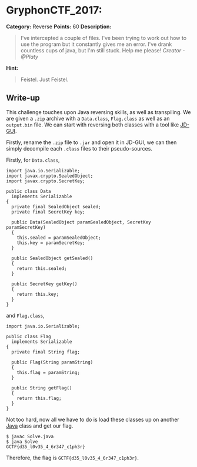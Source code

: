 # GryphonCTF_2017:

**Category:** Reverse
**Points:** 60
**Description:**

>I've intercepted a couple of files. I've been trying to work out how to use the program but it constantly gives me an error. I've drank countless cups of java, but I'm still stuck. Help me please!
_Creator - @Platy_

**Hint:**

>Feistel. Just Feistel.

## Write-up
This challenge touches upon Java reversing skills, as well as transpiling. We are given a `.zip` archive with a `Data.class`, `Flag.class` as well as an `output.bin` file. We can start with reversing both classes with a tool like [JD-GUI](http://jd.benow.ca/).

Firstly, rename the `.zip` file to `.jar` and open it in JD-GUI, we can then simply decompile each `.class` files to their pseudo-sources.

Firstly, for `Data.class`,

    import java.io.Serializable;
    import javax.crypto.SealedObject;
    import javax.crypto.SecretKey;

    public class Data
      implements Serializable
    {
      private final SealedObject sealed;
      private final SecretKey key;
      
      public Data(SealedObject paramSealedObject, SecretKey paramSecretKey)
      {
        this.sealed = paramSealedObject;
        this.key = paramSecretKey;
      }
      
      public SealedObject getSealed()
      {
        return this.sealed;
      }
      
      public SecretKey getKey()
      {
        return this.key;
      }
    }

and `Flag.class`,

    import java.io.Serializable;

    public class Flag
      implements Serializable
    {
      private final String flag;
      
      public Flag(String paramString)
      {
        this.flag = paramString;
      }
      
      public String getFlag()
      {
        return this.flag;
      }
    }

Not too hard, now all we have to do is load these classes up on another [Java](Solution.java) class and get our flag.

    $ javac Solve.java
    $ java Solve
    GCTF{d35_l0v35_4_6r347_c1ph3r}

Therefore, the flag is `GCTF{d35_l0v35_4_6r347_c1ph3r}`.
